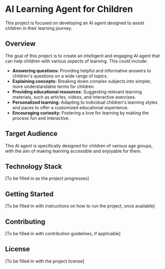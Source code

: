 # AI Learning Agent for Children

This project is focused on developing an AI agent designed to assist children in their learning journey.

## Overview

The goal of this project is to create an intelligent and engaging AI agent that can help children with various aspects of learning. This could include:

- **Answering questions:** Providing helpful and informative answers to children's questions on a wide range of topics.
- **Explaining concepts:** Breaking down complex subjects into simpler, more understandable terms for children.
- **Providing educational resources:** Suggesting relevant learning materials, such as articles, videos, and interactive exercises.
- **Personalized learning:** Adapting to individual children's learning styles and paces to offer a customized educational experience.
- **Encouraging curiosity:** Fostering a love for learning by making the process fun and interactive.

## Target Audience

This AI agent is specifically designed for children of various age groups, with the aim of making learning accessible and enjoyable for them.

## Technology Stack

\[To be filled in as the project progresses]

## Getting Started

\[To be filled in with instructions on how to run the project, once available]

## Contributing

\[To be filled in with contribution guidelines, if applicable]

## License

\[To be filled in with the project license]
